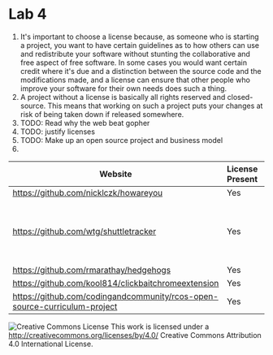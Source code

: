 # Lab 4

1. It's important to choose a license because, as someone who is starting a project, you want to have certain guidelines as to how others can use and redistribute your software without stunting the collaborative and free aspect of free software. In some cases you would want certain credit where it's due and a distinction between the source code and the modifications made, and a license can ensure that other people who improve your software for their own needs does such a thing.
2. A project without a license is basically all rights reserved and closed-source. This means that working on such a project puts your changes at risk of being taken down if released somewhere.
3. TODO: Read why the web beat gopher
4. TODO: justify licenses
5. TODO: Make up an open source project and business model
6.
Website | License Present | License
---------|:----------|:-------
https://github.com/nicklczk/howareyou | Yes | MIT
https://github.com/wtg/shuttletracker | Yes | GNU Affero General Public License v3.0
https://github.com/rmarathay/hedgehogs | Yes | MIT
https://github.com/kool814/clickbaitchromeextension | Yes | MIT
https://github.com/codingandcommunity/rcos-open-source-curriculum-project | Yes | MIT


![Creative Commons License](https://i.creativecommons.org/l/by/4.0/88x31.png) This work is licensed under a http://creativecommons.org/licenses/by/4.0/ Creative Commons Attribution 4.0 International License.